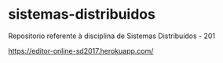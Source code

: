 # sistemas-distribuidos
Repositorio referente à disciplina de Sistemas Distribuídos - 201


https://editor-online-sd2017.herokuapp.com/
